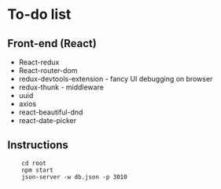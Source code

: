 # To-do list

## Front-end (React)

- React-redux
- React-router-dom
- redux-devtools-extension - fancy UI debugging on browser
- redux-thunk - middleware
- uuid
- axios
- react-beautiful-dnd
- react-date-picker

## Instructions

```
    cd root
    npm start
    json-server -w db.json -p 3010
```
